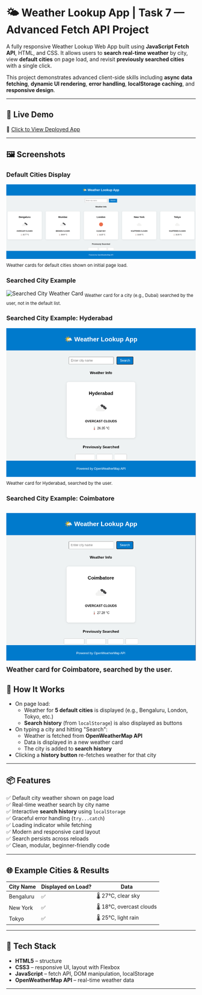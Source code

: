 # 🌤️ Weather Lookup App | Task 7 — Advanced Fetch API Project

A fully responsive Weather Lookup Web App built using **JavaScript Fetch API**, HTML, and CSS. It allows users to **search real-time weather** by city, view **default cities** on page load, and revisit **previously searched cities** with a single click.

This project demonstrates advanced client-side skills including **async data fetching**, **dynamic UI rendering**, **error handling**, **localStorage caching**, and **responsive design**.

---

## 🚀 Live Demo

🔗 [Click to View Deployed App](https://7chethan007.github.io/Task-7-WeatherApp/](https://7chethan007.github.io/Elevate_Labs_WebDev_Internship_T7_Fetch_API/))  

---

## 🖼️ Screenshots

### Default Cities Display

![Default Cities Weather Cards](assets/default-cities.png)
<sub>Weather cards for default cities shown on initial page load.</sub>

### Searched City Example

![Searched City Weather Card](assets/searched-city.png)
<sub>Weather card for a city (e.g., Dubai) searched by the user, not in the default list.</sub>
### Searched City Example: Hyderabad

![Searched City Weather Card - Hyderabad](assets/searched-city1.png)
<sub>Weather card for Hyderabad, searched by the user.</sub>

### Searched City Example: Coimbatore

![Searched City Weather Card - Coimbatore](assets/searched-city2.png)
<sub>Weather card for Coimbatore, searched by the user.</sub>
---

## 🧠 How It Works

- On page load:
    - Weather for **5 default cities** is displayed (e.g., Bengaluru, London, Tokyo, etc.)
    - **Search history** (from `localStorage`) is also displayed as buttons
- On typing a city and hitting "Search":
    - Weather is fetched from **OpenWeatherMap API**
    - Data is displayed in a new weather card
    - The city is added to **search history**
- Clicking a **history button** re-fetches weather for that city

---

## 📦 Features

✅ Default city weather shown on page load  
✅ Real-time weather search by city name  
✅ Interactive **search history** using `localStorage`  
✅ Graceful error handling (`try...catch`)  
✅ Loading indicator while fetching  
✅ Modern and responsive card layout  
✅ Search persists across reloads  
✅ Clean, modular, beginner-friendly code

---

## 🌐 Example Cities & Results

| City Name    | Displayed on Load? | Data |
|--------------|--------------------|------|
| Bengaluru    | ✅                 | 🌡️ 27°C, clear sky |
| New York     | ✅                 | 🌡️ 18°C, overcast clouds |
| Tokyo        | ✅                 | 🌡️ 25°C, light rain |

---

## 🧰 Tech Stack

- **HTML5** – structure
- **CSS3** – responsive UI, layout with Flexbox
- **JavaScript** – fetch API, DOM manipulation, localStorage
- **OpenWeatherMap API** – real-time weather data

---
